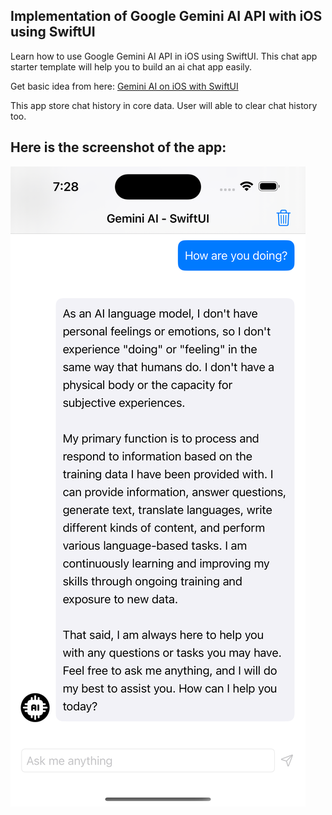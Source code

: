 
## Implementation of Google Gemini AI API with iOS using SwiftUI

Learn how to use Google Gemini AI API in iOS using SwiftUI. This chat app starter template will help you to build an ai chat app easily. 

Get basic idea from here: [Gemini AI on iOS with SwiftUI](https://jakirhossain.com/gemini-ai-on-ios-with-swiftui/)

This app store chat history in core data. User will able to clear chat history too.  
## Here is the screenshot of the app:

![Gemini API demo SwiftUI](app.png)
